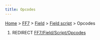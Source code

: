 ```yaml
---
title: Opcodes
---
```


[Home](Main%20Page.md) > [FF7](FF7.md) > [Field](FF7/Field.md) > [Field script](FF7/Field/Field%20script.md) > Opcodes

1.  REDIRECT [FF7/Field/Script/Opcodes][]

  [FF7/Field/Script/Opcodes]: ../../Script/Opcodes.md "wikilink"
